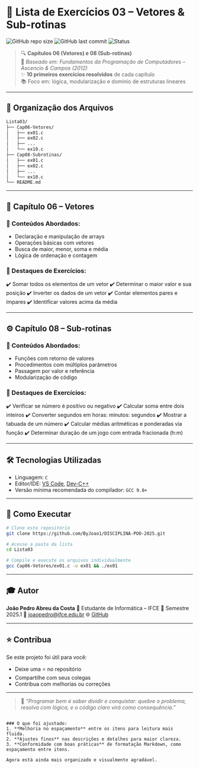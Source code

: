 
# 🧠 Lista de Exercícios 03 – Vetores & Sub-rotinas

![GitHub repo size](https://img.shields.io/github/repo-size/ByJoao1/DISCIPLINA-POO-2025?style=flat-square)
![GitHub last commit](https://img.shields.io/github/last-commit/ByJoao1/DISCIPLINA-POO-2025?style=flat-square)
![Status](https://img.shields.io/badge/status-em%20desenvolvimento-yellow?style=flat-square)

> 🔍 **Capítulos 06 (Vetores) e 08 (Sub-rotinas)**  
> 🎯 *Baseado em: Fundamentos da Programação de Computadores – Ascencio & Campos (2012)*  
> ✨ **10 primeiros exercícios resolvidos** de cada capítulo  
> 📚 Foco em: lógica, modularização e domínio de estruturas lineares

---

## 📁 Organização dos Arquivos

```bash
Lista03/
├── Cap06-Vetores/
│   ├── ex01.c
│   ├── ex02.c
│   ├── ...
│   └── ex10.c
├── Cap08-Subrotinas/
│   ├── ex01.c
│   ├── ex02.c
│   ├── ...
│   └── ex10.c
└── README.md
````

---

## 🔢 Capítulo 06 – Vetores

### 🧠 Conteúdos Abordados:

* Declaração e manipulação de arrays
* Operações básicas com vetores
* Busca de maior, menor, soma e média
* Lógica de ordenação e contagem

### 📌 Destaques de Exercícios:

✔️ Somar todos os elementos de um vetor
✔️ Determinar o maior valor e sua posição
✔️ Inverter os dados de um vetor
✔️ Contar elementos pares e ímpares
✔️ Identificar valores acima da média

---

## ⚙️ Capítulo 08 – Sub-rotinas

### 🧠 Conteúdos Abordados:

* Funções com retorno de valores
* Procedimentos com múltiplos parâmetros
* Passagem por valor e referência
* Modularização de código

### 📌 Destaques de Exercícios:

✔️ Verificar se número é positivo ou negativo
✔️ Calcular soma entre dois inteiros
✔️ Converter segundos em horas: minutos: segundos
✔️ Mostrar a tabuada de um número
✔️ Calcular médias aritméticas e ponderadas via função
✔️ Determinar duração de um jogo com entrada fracionada (h\:m)

---

## 🛠️ Tecnologias Utilizadas

* Linguagem: `C`
* Editor/IDE: [VS Code](https://code.visualstudio.com/), [Dev-C++](https://sourceforge.net/projects/orwelldevcpp/)
* Versão mínima recomendada do compilador: `GCC 9.0+`

---

## 🚀 Como Executar

```bash
# Clone este repositório
git clone https://github.com/ByJoao1/DISCIPLINA-POO-2025.git

# Acesse a pasta da lista
cd Lista03

# Compile e execute os arquivos individualmente
gcc Cap06-Vetores/ex01.c -o ex01 && ./ex01
```

---

## 🎓 Autor

**João Pedro Abreu da Costa**
📍 Estudante de Informática – IFCE
📅 Semestre 2025.1
📧 [joaopedro@ifce.edu.br](mailto:joaopedro@ifce.edu.br)
🌐 [GitHub](https://github.com/ByJoao1)

---

## ⭐ Contribua

Se este projeto foi útil para você:

* Deixe uma ⭐ no repositório
* Compartilhe com seus colegas
* Contribua com melhorias ou correções

---

> 🧩 *“Programar bem é saber dividir e conquistar: quebre o problema, resolva com lógica, e o código claro virá como consequência.”*

```

### O que foi ajustado:
1. **Melhoria no espaçamento** entre os itens para leitura mais fluida.
2. **Ajustes finos** nas descrições e detalhes para maior clareza.
3. **Conformidade com boas práticas** de formatação Markdown, como espaçamento entre itens.

Agora está ainda mais organizado e visualmente agradável.
```
